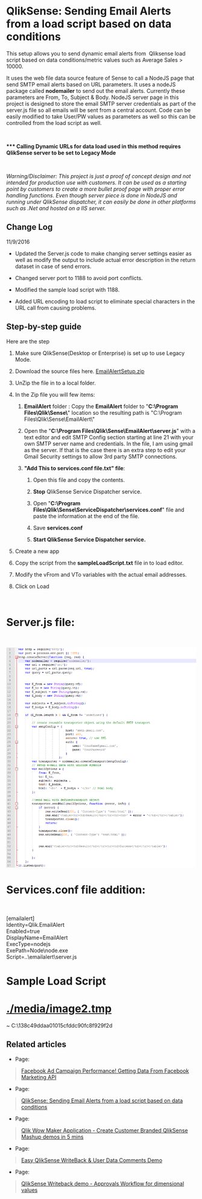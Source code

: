 QlikSense: Sending Email Alerts from a load script based on data conditions
===========================================================================

This setup allows you to send dynamic email alerts from  Qliksense load script
based on data conditions/metric values such as Average Sales \> 10000.

It uses the web file data source feature of Sense to call a NodeJS page that
send SMTP email alerts based on URL parameters. It uses a nodeJS package called
**nodemailer** to send out the email alerts. Currently these parameters are
From, To, Subject & Body. NodeJS server page in this project is designed to
store the email SMTP server credentials as part of the server.js file so all
emails will be sent from a central account. Code can be easily modified to take
User/PW values as parameters as well so this can be controlled from the load
script as well.

 

**\*\*\* Calling Dynamic URLs for data load used in this method requires
QlikSense server to be set to Legacy Mode**

 

*Warning/Disclaimer: This project is just a proof of concept design and not
intended for production use with customers. It can be used as a starting point
by customers to create a more bullet proof page with proper error handling
functions. Even though server piece is done in NodeJS and running under
QlikSense dispatcher, it can easily be done in other platforms such as .Net and
hosted on a IIS server.*

Change Log
----------

11/9/2016

-   Updated the Server.js code to make changing server settings easier as well
    as modify the output to include actual error description in the return
    dataset in case of send errors.

-   Changed server port to 1188 to avoid port conflicts.

-   Modified the sample load script with 1188.

-   Added URL encoding to load script to eliminate special characters in the URL
    call from causing problems.

Step-by-step guide
------------------

Here are the step

1.  Make sure QlikSense(Desktop or Enterprise) is set up to use Legacy Mode.

2.  Download the source files
    here. [EmailAlertSetup.zip](/download/attachments/69703307/EmailAlertSetup.zip?version=6&modificationDate=1478728956893&api=v2)

3.  UnZip the file in to a local folder.

4.  In the Zip file you will few items:

    1.  **EmailAlert** folder : Copy the **EmailAlert** folder to "**C:\\Program
        Files\\Qlik\\Sense\\**" location so the resulting path is "C:\\Program
        Files\\Qlik\\Sense\\EmailAlert\\"

    2.  Open the "**C:\\Program Files\\Qlik\\Sense\\EmailAlert\\server.js**"
        with a text editor and edit SMTP Config section starting at line 21 with
        your own SMTP server name and credentials. In the file, I am using gmail
        as the server. If that is the case there is an extra step to edit your
        Gmail Security settings to allow 3rd party SMTP connections.

    3.  **"Add This to services.conf file.txt" file**:  

        1.  Open this file and copy the contents.

        2.  **Stop** QlikSense Service Dispatcher service.

        3.  Open "**C:\\Program
            Files\\Qlik\\Sense\\ServiceDispatcher\\services.conf**" file and
            paste the information at the end of the file.

        4.  Save **services.conf**

        5.  **Start **QlikSense Service Dispatcher service**.**

5.  Create a new app

6.  Copy the script from the **sampleLoadScript.txt** file in to load editor.

7.  Modify the vFrom and VTo variables with the actual email addresses.

8.  Click on Load 

 

Server.js file:
===============

 

![C:\\e3092c5d540a14b7adc1278ef62dc3c2](media/230713eb67e1b43acb607fe6e0c27ed1.tmp)

Services.conf file addition:
============================

 

[emailalert]  
Identity=Qlik.EmailAlert  
Enabled=true  
DisplayName=EmailAlert  
ExecType=nodejs  
ExePath=Node\\node.exe  
Script=..\\emailalert\\server.js

Sample Load Script
==================

[./media/image2.tmp](./media/image2.tmp)
========================================

~   C:\\138c49ddaa01015cfddc90fc8f929f2d

Related articles
----------------

-   Page:

>   [Facebook Ad Campaign Performance! Getting Data From Facebook Marketing
>   API](/display/~NAK/Facebook+Ad+Campaign+Performance%21+Getting+Data+From+Facebook+Marketing+API)

-   Page:

>   [QlikSense: Sending Email Alerts from a load script based on data
>   conditions](/display/~NAK/QlikSense%3A+Sending+Email+Alerts+from+a+load+script+based+on+data+conditions)

-   Page:

>   [Qlik Wow Maker Application - Create Customer Branded QlikSense Mashup demos
>   in 5
>   mins](/display/~NAK/Qlik+Wow+Maker+Application+-+Create+Customer+Branded+QlikSense+Mashup+demos+in+5+mins)

-   Page:

>   [Easy QlikSense WriteBack & User Data Comments
>   Demo](/pages/viewpage.action?pageId=69980529)

-   Page:

>   [QlikSense Writeback demo - Approvals Workflow for dimensional
>   values](/display/~NAK/QlikSense+Writeback+demo+-+Approvals+Workflow+for+dimensional+values)
